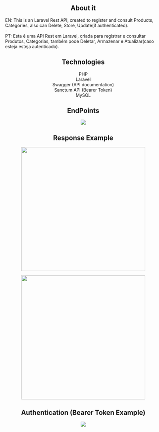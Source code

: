 <h2 align="center">About it</h2>
EN: This is an Laravel Rest API, created to register and consult Products, Categories, also can Delete, Store, Update(if authenticated).
<br>
-
<br>
PT: Esta é uma API Rest em Laravel, criada para registrar e consultar Produtos, Categorias, também pode Deletar, Armazenar e Atualizar(caso esteja esteja autenticado).

<h2 align="center">Technologies</h2>
<div style="display: inline_block;" align="center">
    PHP<br>
    Laravel<br>
    Swagger (API documentation)<br>
    Sanctum API (Bearer Token)<br>
    MySQL
</div>

<h2 align="center">EndPoints</h2>
<div style="display: inline_block;" align="center">
    <img align="center" src="https://user-images.githubusercontent.com/59860240/132143571-b9cfb50a-c7c5-4fbd-9176-792efce79490.png">
</div>

<h2 align="center">Response Example</h2>
<div style="display: inline_block;" align="center">
    <p><img align="center" width="400" src="https://user-images.githubusercontent.com/59860240/132143619-9457bc5c-2adb-4d0f-8cb4-8ca940d23b2c.png"></p>
    <p><img align="center" width="400" src="https://user-images.githubusercontent.com/59860240/132143752-742ec9b5-3cb9-424e-bbaa-36dbd6744fd1.png"></p>
</div>

<h2 align="center">Authentication (Bearer Token Example)</h2>
<div style="display: inline_block;" align="center">
    <img align="center" src="https://user-images.githubusercontent.com/59860240/132143678-5d312585-c140-4319-aecc-38e0d7154b71.png">
</div>

